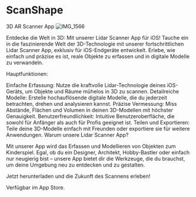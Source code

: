 # ScanShape
3D AR Scanner App
![IMG_1566](https://github.com/user-attachments/assets/637984e5-84a3-4656-b3ed-c79045d11b75)






Entdecke die Welt in 3D: Mit unserer Lidar Scanner App für iOS!
Tauche ein in die faszinierende Welt der 3D-Technologie mit unserer fortschrittlichen Lidar Scanner App, exklusiv für iOS-Endgeräte entwickelt. Erlebe, wie einfach und präzise es ist, reale Objekte zu erfassen und in digitale Modelle zu verwandeln.

Hauptfunktionen:

Einfache Erfassung: Nutze die kraftvolle Lidar-Technologie deines iOS-Geräts, um Objekte und Räume mühelos in 3D zu scannen.
Detailreiche Modelle: Erstelle hochauflösende digitale Modelle, die du jederzeit betrachten, drehen und analysieren kannst.
Präzise Vermessung: Miss Abstände, Flächen und Volumen in deinen 3D-Modellen mit höchster Genauigkeit.
Benutzerfreundlichkeit: Intuitive Benutzeroberfläche, die sowohl für Anfänger als auch für Profis geeignet ist.
Teilen und Exportieren: Teile deine 3D-Modelle einfach mit Freunden oder exportiere sie für weitere Anwendungen.
Warum unsere Lidar Scanner App?

Mit unserer App wird das Erfassen und Modellieren von Objekten zum Kinderspiel. Egal, ob du ein Designer, Architekt, Hobby-Bastler oder einfach nur neugierig bist – unsere App bietet dir die Werkzeuge, die du brauchst, um deine Umgebung neu zu entdecken und zu gestalten.

Jetzt herunterladen und die Zukunft des Scannens erleben!

Verfügbar im App Store.
